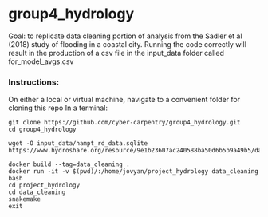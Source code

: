 # group4_hydrology
Goal: to replicate data cleaning portion of analysis from the Sadler et al (2018) study of flooding in a coastal city. Running the code correctly will result in the production of a csv file in the input_data folder called for_model_avgs.csv

### Instructions:
On either a local or virtual machine, navigate to a convenient folder for cloning this repo
In a terminal:
```
git clone https://github.com/cyber-carpentry/group4_hydrology.git
cd group4_hydrology

wget -O input_data/hampt_rd_data.sqlite https://www.hydroshare.org/resource/9e1b23607ac240588ba50d6b5b9a49b5/data/contents/hampt_rd_data.sqlite

docker build --tag=data_cleaning . 
docker run -it -v $(pwd)/:/home/jovyan/project_hydrology data_cleaning bash
cd project_hydrology
cd data_cleaning
snakemake
exit
```

